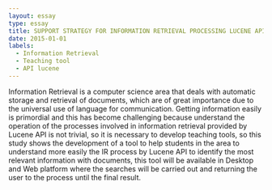 ```yaml
---
layout: essay
type: essay
title: SUPPORT STRATEGY FOR INFORMATION RETRIEVAL PROCESSING LUCENE API
date: 2015-01-01
labels:
  - Information Retrieval
  - Teaching tool
  - API lucene
---
```


Information Retrieval is a computer science area that deals with automatic storage and retrieval of documents, which are of great importance due to the universal use of language for communication. Getting information easily is primordial and this has become challenging because understand the operation of the processes involved in information retrieval provided by Lucene API is not trivial, so it is necessary to develop teaching tools, so this study shows the development of a tool to help students in the area to understand more easily the IR process by Lucene API to identify the most relevant information with documents, this tool will be available in Desktop and Web platform where the searches will be carried out and returning the user to the process until the final result.
